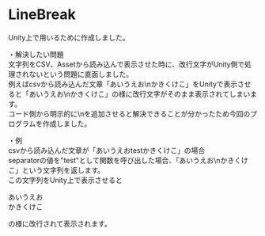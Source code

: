# LineBreak

Unity上で用いるために作成しました。

・解決したい問題  
文字列をCSV、Assetから読み込んで表示させた時に、改行文字がUnity側で処理されないという問題に直面しました。  
例えばcsvから読み込んだ文章「あいうえお\nかきくけこ」をUnityで表示させると「あいうえお\nかきくけこ」の様に改行文字がそのまま表示されてしまいます。  
コード側から明示的に\nを追加させると解決できることが分かったため今回のプログラムを作成しました。  


・例  
csvから読み込んだ文章が「あいうえおtestかきくけこ」の場合  
separatorの値を"test"として関数を呼び出した場合、「あいうえお\nかきくけこ」という文字列を返します。  
この文字列をUnity上で表示させると  


あいうえお  
かきくけこ  

の様に改行されて表示されます。
